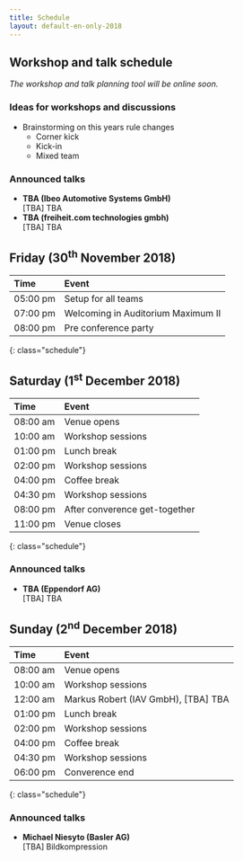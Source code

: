 ```yaml
---
title: Schedule
layout: default-en-only-2018
---
```


## Workshop and talk schedule

*The workshop and talk planning tool will be online soon.*

### Ideas for workshops and discussions  

- Brainstorming on this years rule changes
  - Corner kick
  - Kick-in
  - Mixed team

### Announced talks

* **TBA (Ibeo Automotive Systems GmbH)**  
[TBA] TBA
* **TBA (freiheit.com technologies gmbh)**  
[TBA] TBA

## Friday (30<sup>th</sup> November 2018)

| Time     | Event                              |
| :------  | :-------                           |
| 05:00 pm | Setup for all teams                |
| 07:00 pm | Welcoming in Auditorium Maximum II |
| 08:00 pm | Pre conference party               |
{: class="schedule"}

## Saturday (1<sup>st</sup> December 2018)

| Time     | Event                         |
| :------  | :-------                      |
| 08:00 am | Venue opens                   |
| 10:00 am | Workshop sessions             |
| 01:00 pm | Lunch break                   |
| 02:00 pm | Workshop sessions             |
| 04:00 pm | Coffee break                  |
| 04:30 pm | Workshop sessions             |
| 08:00 pm | After converence get-together |
| 11:00 pm | Venue closes                  |
{: class="schedule"}

### Announced talks

* **TBA (Eppendorf AG)**  
[TBA] TBA

## Sunday (2<sup>nd</sup> December 2018)

| Time     | Event                               |
| :------  | :-------                            |
| 08:00 am | Venue opens                         |
| 10:00 am | Workshop sessions                   |
| 12:00 am | Markus Robert (IAV GmbH), [TBA] TBA |
| 01:00 pm | Lunch break                         |
| 02:00 pm | Workshop sessions                   |
| 04:00 pm | Coffee break                        |
| 04:30 pm | Workshop sessions                   |
| 06:00 pm | Converence end                      |
{: class="schedule"}

### Announced talks

* **Michael Niesyto (Basler AG)**  
[TBA] Bildkompression
